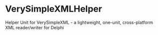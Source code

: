 # VerySimpleXMLHelper
Helper Unit for VerySimpleXML - a lightweight, one-unit, cross-platform XML reader/writer for Delphi
